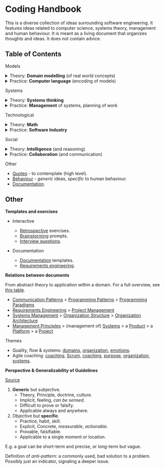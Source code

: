 # Coding Handbook

This is a diverse collection of ideas surrounding software engineering. It features ideas related to computer science, systems theory, management and human behaviour. It is meant as a living document that organizes thoughts and ideas. It does not contain advice.



## Table of Contents

Models

<details>
<summary>Theory: <b>Domain modelling</b> (of real world concepts)</summary>
<ul style="margin: 1em;">
<li><a href="domain-modelling/domain-driven-design.md">Domain-Driven-Design</a>- examples of DDD using OOP and FP.</li>
<li><a href="domain-modelling/functions-relations.md">Functions and Relationships</a></li>
<li><a href="domain-modelling/programming-patterns.md">Programming Patterns</a> - common programming, application and system architecture patterns.</li>
</ul>
</details>
<details>
<summary>Practice: <b>Computer language</b> (encoding of models)</summary>
<ul style="margin: 1em;">
<li><a href="computer-language/style-guide.md">Style Guide</a> - a prescriptive guide for programming (low level)</li>
<li><a href="computer-language/language-spec.md">Language Specification</a> - this can be implemented as a library or a new language.</li>
<li><a href="computer-language/programming-patterns-functional.md">Functional Programming Patterns</a></li>
<li><a href="computer-language/programming-paradigms.md">Programming Paradigms</a> - a comparison of OOP and FP.</li>
</ul>
</details>

Systems

<details>
<summary>Theory: <b>Systems thinking</b></summary>
<ul style="margin: 1em;">
<li><a href="systems/systems-management.md">Systems</a> Management</li>
<li><a href="systems/organization.md">Organizations</a> and systems</li>
  <ul>
		<li><a href="systems/organization-structure.md">Structure</a> and topology</li>
		<li><a href="systems/organization-relations.md">Relations</a></li>
		<li><a href="systems/organization-scale.md">Scale</a></li>
  </ul>
<li><a href="systems/communication-patterns.md">Communication Patterns</a> for humans and computers</li>
</ul>
</details>
<details>
<summary>Practice: <b>Management</b> of systems, planning of work</summary>
<ul style="margin: 1em;">
<li><a href="management/management-principles.md">Principles</a></li>
<ul>
<li><a href="management/product-management.md">Product Management</a></li>
<li><a href="management/project-management.md">Project Management</a></li>
<li><a href="management/platform-management">Platform Management</a></li>
</ul>
<li><a href="management/goals-planning-strategy.md">Goals/Planning/Strategy</a></li>
<li><a href="management/requirements-engineering.md">Requirements Engineering</a></li>
</ul>
</details>


Technological

<details>
<summary>Theory: <b>Math</b></summary>
<ul style="margin: 1em;">
<li>Mathematical <a href="math/models.md">Models</a>.</li>
<li><a href="math/waves.md">Waves</a> (periodic processes).</li>
<li><a href="math/signal-processing.md">Signal Processing</a> (sinoids).</li>
</ul>
</details>
<details>
<summary>Practice: <b>Software Industry</b></summary>
<ul style="margin: 1em;">
<li><a href="software-industry/security.md">Security</a>.</li>
<li>Software <a href="software-industry/software-engineering.md">Engineering</a>.</li>
<li>Software <a href="software-industry/software-domains.md">Domains</a>.</li>
<li>Software <a href="software-industry/software-development-cycle.md">Development Cycle</a>.</li>
</ul>
</details>

Social

<details>
<summary>Theory: <b>Intelligence</b> (and reasoning)</summary>
<ul style="margin: 1em;">
<li><a href="intelligence/knowledge.md">Knowledge</a> (and truth).</li>
<li><a href="intelligence/creativity.md">Creativity</a> (exercises for brainstorming).</li>
<li><a href="intelligence/learning.md">Learning</a> (change and improvement).</li>
<li><a href="intelligence/modelling.md">Models</a> and modelling principles.</li>
</ul>
</details>
<details>
<summary>Practice: <b>Collaboration</b> (and communication)</summary>
<ul style="margin: 1em;">
<li>Communication</li>
<ul style="margin: 1em;">
  <li><a href="collaboration/communication-principles.md">Communication principles</a> (human communication).</li>
  <li><a href="collaboration/messaging.md">Messaging</a> (verbally or non-verbally).</li>
  <li><a href="collaboration/interview-questions.md">Interview Questions</a> (discovery).</li>
  <li><a href="collaboration/retrospective.md">Retrospective</a> exercises for reflection for groups.</li>
</ul>
<li>Creating value</li>
<ul style="margin: 1em;">
  <li><a href="collaboration/labour.md">Labour</a> (work and management of work).</li>
  <li><a href="systems/organization.md">Organization</a> (identity)</li>
  <li><a href="systems/teams.md">Teams</a> (structure and effectiveness)</li>
</ul>
</ul>
</details>


Other

- [Quotes](quotes.md) - to contemplate (high level).
- [Behaviour](behaviour.md) - *generic* ideas, *specific* to human behaviour.
- [Documentation](documentation.md).



## Other

**Templates and exercises**

- Interactive
  - [Retrospective](collaboration/retrospective.md) exercises.
  - [Brainstorming](intelligence/creativity.md#Prompts) prompts.
  - [Interview questions](collaboration/interview-questions.md).

- Documentation
  - [Documentation](documentation.md#Templates) templates.
  - [Requirements engineering](management/requirements-engineering.md).

**Relations between documents**

From abstract theory to application within a domain. For a full overview, see [this table](software-industry/software-domains-table.md).

- [Communication Patterns](systems/communication-patterns.md) > [Programming Patterns](domain-modelling/programming-patterns.md) > [Programming Paradigms](computer-language/programming-paradigms.md)
- [Requirements Engineering](management/requirements-engineering.md) > [Project Management](management/project-management.md)
- [Systems Management](systems/systems-management.md) > [Organization Structure](systems/organization-structure.md) > [Organization Architecture](organization-architecture.md)
- [Management Principles](management/management-principles.md) > (management of)  [Systems](systems/systems-management.md) > a [Product](management/product-management.md) > a [Platform](management/platform-management) > a [Project](management/project-management.md)

Themes

- Quality, flow & systems: [domains](reality/structure.md), [organization](systems/organization.md), [emotions](collaboration/emotions.md).
- Agile coaching. [coaching](collaboration/coaching.md), [Scrum](collaboration/scrum-guide), [coaching](collaboration/coaching.md), [purpose](activity/purpose.md), [organization](systems/organization.md), [systems](systems/systems-management.md).

**Perspective & Generalizability of Guidelines**

[Source](https://twitter.com/johncutlefish/status/1406534814673477633)

1. **Generic** but subjective.
    - Theory, Principle, doctrine, culture.
    - Implicit, feeling, *can be sensed*.
    - Difficult to prove or falsify.
    - Applicable always and anywhere.
2. Objective but **specific**.
    - Practice, habit, skill.
    - Explicit, Concrete, *measurable*, *actionable*.
    - Provable, falsifiable.
    - Applicable to a single moment or location.

E.g. a goal can be short-term and precise, or long-term but vague.

Definition of *anti-pattern*: a commonly used, bad solution to a problem. Possibly just an indicator, signaling a deeper issue.
